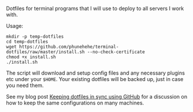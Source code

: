 Dotfiles for terminal programs that I will use to deploy to all servers I work with.

Usage:

    mkdir -p temp-dotfiles
    cd temp-dotfiles
    wget https://github.com/phunehehe/terminal-dotfiles/raw/master/install.sh --no-check-certificate
    chmod +x install.sh
    ./install.sh

The script will download and setup config files and any necessary plugins etc under your `$HOME`. Your existing dotfiles will be backed up, just in case you need them.

See my blog post [Keeping dotfiles in sync using GitHub](http://phunehehe.isgreat.org/2011/keeping-dotfiles-in-sync-using-github/) for a discussion on how to keep the same configurations on many machines.

